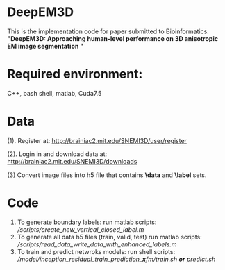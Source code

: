 # DeepEM3D
This is the implementation code for paper submitted to Bioinformatics: **"DeepEM3D: Approaching human-level performance on 3D anisotropic EM image segmentation "**

# Required environment:
C++, bash shell, matlab, Cuda7.5

# Data
(1). Register at:
http://brainiac2.mit.edu/SNEMI3D/user/register

(2). Login in and download data at:
http://brainiac2.mit.edu/SNEMI3D/downloads

(3) Convert image files into h5 file that contains **\data** and **\label** sets.

# Code
1. To generate boundary labels:
run matlab scripts:  */scripts/create_new_vertical_closed_label.m*
2. To generate all data h5 files (train, valid, test)
run matlab scripts: */scripts/read_data_write_data_with_enhanced_labels.m*
3. To train and predict netwroks models:
run shell scripts:  */model/inception_residual_train_prediction_**x**fm/train.sh **or** predict.sh*

